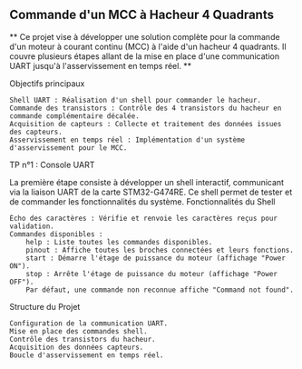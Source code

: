 ## Commande d'un MCC à Hacheur 4 Quadrants

** Ce projet vise à développer une solution complète pour la commande d'un moteur à courant continu (MCC) à l'aide d'un hacheur 4 quadrants. Il couvre plusieurs étapes allant de la mise en place d'une communication UART jusqu'à l'asservissement en temps réel. **

Objectifs principaux

    Shell UART : Réalisation d'un shell pour commander le hacheur.
    Commande des transistors : Contrôle des 4 transistors du hacheur en commande complémentaire décalée.
    Acquisition de capteurs : Collecte et traitement des données issues des capteurs.
    Asservissement en temps réel : Implémentation d'un système d'asservissement pour le MCC.

TP n°1 : Console UART

La première étape consiste à développer un shell interactif, communicant via la liaison UART de la carte STM32-G474RE. Ce shell permet de tester et de commander les fonctionnalités du système.
Fonctionnalités du Shell

    Écho des caractères : Vérifie et renvoie les caractères reçus pour validation.
    Commandes disponibles :
        help : Liste toutes les commandes disponibles.
        pinout : Affiche toutes les broches connectées et leurs fonctions.
        start : Démarre l'étage de puissance du moteur (affichage "Power ON").
        stop : Arrête l'étage de puissance du moteur (affichage "Power OFF").
        Par défaut, une commande non reconnue affiche "Command not found".

Structure du Projet

    Configuration de la communication UART.
    Mise en place des commandes shell.
    Contrôle des transistors du hacheur.
    Acquisition des données capteurs.
    Boucle d'asservissement en temps réel.
